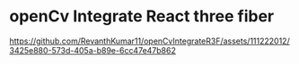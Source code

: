 # openCv Integrate React three fiber
https://github.com/RevanthKumar11/openCvIntegrateR3F/assets/111222012/3425e880-573d-405a-b89e-6cc47e47b862
